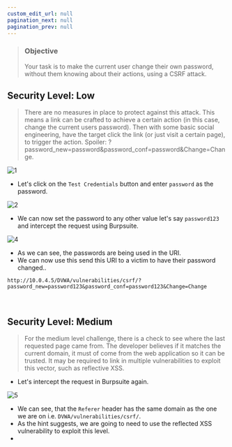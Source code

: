 ```yaml
---
custom_edit_url: null
pagination_next: null
pagination_prev: null
---
```


> ### Objective
> Your task is to make the current user change their own password, without them knowing about their actions, using a CSRF attack.

## Security Level: Low
> There are no measures in place to protect against this attack. This means a link can be crafted to achieve a certain action (in this case, change the current users password). Then with some basic social engineering, have the target click the link (or just visit a certain page), to trigger the action.
> Spoiler: ?password_new=password&password_conf=password&Change=Change.

![1](https://github.com/Knign/Write-ups/assets/110326359/d7b1127f-9597-49da-8a4f-dd3ae451e916)

- Let's click on the `Test Credentials` button and enter `password` as the password.

![2](https://github.com/Knign/Write-ups/assets/110326359/e3584a4e-cb81-4f00-9914-0509bd698514)

- We can now set the password to any other value let's say `password123` and intercept the request using Burpsuite.

![4](https://github.com/Knign/Write-ups/assets/110326359/88510d71-659c-46fc-ae08-a7cbe9b3bfd6)

- As we can see, the passwords are being used in the URI. 
- We can now use this send this URI to a victim to have their password changed..
```
http://10.0.4.5/DVWA/vulnerabilities/csrf/?password_new=password123&password_conf=password123&Change=Change
```

&nbsp;


## Security Level: Medium
> For the medium level challenge, there is a check to see where the last requested page came from. The developer believes if it matches the current domain, it must of come from the web application so it can be trusted.
> It may be required to link in multiple vulnerabilities to exploit this vector, such as reflective XSS.

- Let's intercept the request in Burpsuite again.

![5](https://github.com/Knign/Write-ups/assets/110326359/f74d4d01-ecff-46b6-a81d-af9a870cb4b0)

- We can see, that the `Referer` header has the same domain as the one we are on i.e. `DVWA/vulnerabilities/csrf/`.
- As the hint suggests, we are going to need to use the reflected XSS vulnerability to exploit this level.
- 
